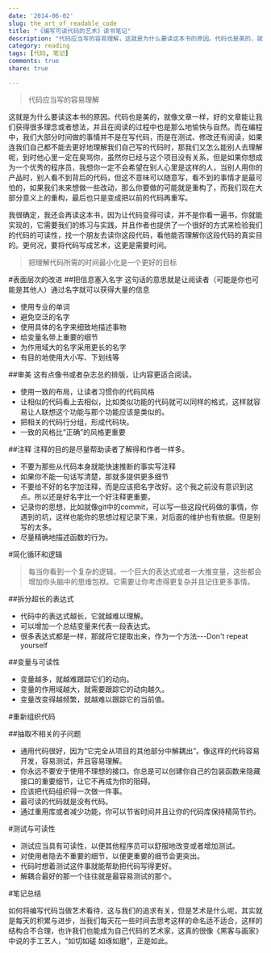 ```yaml
---
date: '2014-06-02'
slug: the_art_of_readable_code
title: "《编写可读代码的艺术》读书笔记"
description: "代码应当写的容易理解，这就是为什么要读这本书的原因。代码也是美的，就像文章一样，好的文章能让我们获得很多理念或者想法，并且在阅读的过程中也是那么地愉快与自然。而在编程中，我们大部分时间做的事情并不是在写代码，而是在测试、修改还有阅读，如果连我们自己都不能去更好地理解我们自己写的代码时，那我们又怎么能别人去理解呢，到时他心里一定在臭骂你，虽然你已经与这个项目没有关系，但是如果你想成为一个优秀的程序员，我想你一定不会希望在别人心里是这样的人，当别人用你的产品时，别人看不到背后的代码，但这不意味可以随意写，看不到的事情才是最可怕的，如果我们未来想做一些改动，那么你要做的可能就是重构了，而我们现在大部分意义上的重构，最后也只是变成把以前的代码再重写。"
category: reading
tags: [代码, 笔记]
comments: true
share: true

---
```


>代码应当写的容易理解

这就是为什么要读这本书的原因。代码也是美的，就像文章一样，好的文章能让我们获得很多理念或者想法，并且在阅读的过程中也是那么地愉快与自然。而在编程中，我们大部分时间做的事情并不是在写代码，而是在测试、修改还有阅读，如果连我们自己都不能去更好地理解我们自己写的代码时，那我们又怎么能别人去理解呢，到时他心里一定在臭骂你，虽然你已经与这个项目没有关系，但是如果你想成为一个优秀的程序员，我想你一定不会希望在别人心里是这样的人，当别人用你的产品时，别人看不到背后的代码，但这不意味可以随意写，看不到的事情才是最可怕的，如果我们未来想做一些改动，那么你要做的可能就是重构了，而我们现在大部分意义上的重构，最后也只是变成把以前的代码再重写。    

我很确定，我还会再读这本书，因为让代码变得可读，并不是你看一遍书，你就能实现的，它需要我们的练习与实践，并且作者也提供了一个很好的方式来检验我们的代码的可读性，找一个朋友去读你这段代码，看他能否理解你这段代码的真实目的。更何况，要将代码写成艺术，这更是需要时间。

>把理解代码所需的时间最小化是一个更好的目标

#表面层次的改进
##把信息塞入名字
这句话的意思就是让阅读者（可能是你也可能是其他人）通过名字就可以获得大量的信息

- 使用专业的单词
- 避免空泛的名字
- 使用具体的名字来细致地描述事物
- 给变量名带上重要的细节
- 为作用域大的名字采用更长的名字
- 有目的地使用大小写、下划线等

##审美
这有点像书或者杂志总的排版，让内容更适合阅读。

- 使用一致的布局，让读者习惯你的代码风格
- 让相似的代码看上去相似，比如类似功能的代码就可以同样的格式，这样就容易让人联想这个功能与那个功能应该是类似的。
- 把相关的代码行分组，形成代码块。
- 一致的风格比“正确”的风格更重要

##注释
注释的目的是尽量帮助读者了解得和作者一样多。

- 不要为那些从代码本身就能快速推断的事实写注释
- 如果你不能一句话写清楚，那就多提供更多细节
- 不要给不好的名字加注释，而是应该把名字改好。这个我之前没有意识到这点。所以还是好名字比一个好注释更重要。
- 记录你的思想，比如就像git中的commit，可以写一些这段代码做的事情，你遇到的坑，这样也能你的思想过程记录下来，对后面的维护也有依据。但是别写的太多。
- 尽量精确地描述函数的行为。

#简化循环和逻辑
>每当你看到一个复杂的逻辑，一个巨大的表达式或者一大推变量，这些都会增加你头脑中的思维包袱。它需要让你考虑得更复杂并且记住更多事情。

##拆分超长的表达式

- 代码中的表达式越长，它就越难以理解。
- 可以增加一个总结变量来代表一段表达式。
- 很多表达式都是一样，那就将它提取出来，作为一个方法---Don't repeat yourself

##变量与可读性

- 变量越多，就越难跟踪它们的动向。
- 变量的作用域越大，就需要跟踪它的动向越久。
- 变量改变得越频繁，就越难以跟踪它的当前值。

#重新组织代码

##抽取不相关的子问题

- 通用代码很好，因为“它完全从项目的其他部分中解耦出”。像这样的代码容易开发，容易测试，并且容易理解。
- 你永远不要安于使用不理想的接口。你总是可以创建你自己的包装函数来隐藏接口的重要细节，让它不再成为你的阻碍。
- 应该把代码组织得一次做一件事。
- 最可读的代码就是没有代码。
- 通过重用库或者减少功能，你可以节省时间并且让你的代码库保持精简节约。

#测试与可读性

- 测试应当具有可读性，以便其他程序员可以舒服地改变或者增加测试。
- 对使用者隐去不重要的细节，以便更重要的细节会更突出。
- 代码时想着测试这件事就能帮助把代码写得更好。
- 解耦合最好的那一个往往就是最容易测试的那个。

#笔记总结

如何将编写代码当做艺术看待，这与我们的追求有关，但是艺术是什么呢，其实就是每天的积累与进步，当我们每天花一些时间去思考这样的命名适不适合，这样的结构合不合理，也许我们也能成为自己代码的艺术家，这真的很像《黑客与画家》中说的手工艺人，“如切如磋 如琢如磨”，正是如此。
